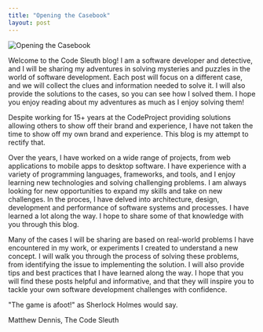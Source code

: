 ```yaml
---
title: "Opening the Casebook"
layout: post
---
```


![Opening the Casebook](https://www.code-sleuth.com/assets/images/opening-casebook.jpg)

Welcome to the Code Sleuth blog! I am a software developer and detective, and I will be sharing my adventures in solving mysteries and puzzles in the world of software development. Each post will focus on a different case, and we will collect the clues and information needed to solve it. I will also provide the solutions to the cases, so you can see how I solved them. I hope you enjoy reading about my adventures as much as I enjoy solving them!

Despite working for 15+ years at the CodeProject providing solutions allowing others to show off their brand and experience, I have not taken the time to show off my own brand and experience. This blog is my attempt to rectify that.

Over the years, I have worked on a wide range of projects, from web applications to mobile apps to desktop software. I have experience with a variety of programming languages, frameworks, and tools, and I enjoy learning new technologies and solving challenging problems. I am always looking for new opportunities to expand my skills and take on new challenges. In the proces, I have delved into architecture, design, development and performance of software systems and processes. I have learned a lot along the way. I hope to share some of that knowledge with you through this blog.

Many of the cases I will be sharing are based on real-world problems I have encountered in my work, or experiments I created to understand a new concept. I will walk you through the process of solving these problems, from identifying the issue to implementing the solution. I will also provide tips and best practices that I have learned along the way. I hope that you will find these posts helpful and informative, and that they will inspire you to tackle your own software development challenges with confidence.

"The game is afoot!" as Sherlock Holmes would say. 

Matthew Dennis,
The Code Sleuth
